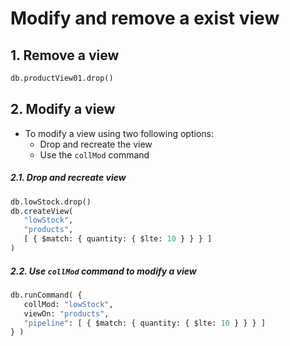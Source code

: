 # Modify and remove a exist view

## 1. Remove a view
```python
db.productView01.drop()
```

## 2. Modify a view
* To modify a view using two following options:
  * Drop and recreate the view
  * Use the `collMod` command

##### 2.1. Drop and recreate view
```python
db.lowStock.drop()
db.createView(
   "lowStock",
   "products",
   [ { $match: { quantity: { $lte: 10 } } } ]
)
```
##### 2.2. Use `collMod` command to modify a view
```python
db.runCommand( {
   collMod: "lowStock",
   viewOn: "products",
   "pipeline": [ { $match: { quantity: { $lte: 10 } } } ]
} )
```